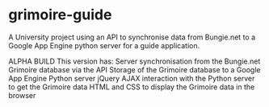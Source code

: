 # grimoire-guide
A University project using an API to synchronise data from Bungie.net to a Google App Engine python server for a guide application.

ALPHA BUILD
This version has:
	Server synchronisation from the Bungie.net Grimoire database via the API
	Storage of the Grimoire database to a Google App Engine Python server
	jQuery AJAX interaction with the Python server to get the Grimoire data
	HTML and CSS to display the Grimoire data in the browser